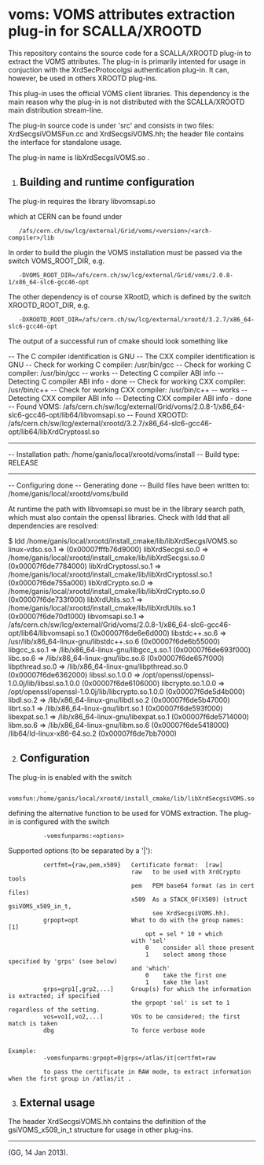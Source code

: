 
  voms: VOMS attributes extraction plug-in for SCALLA/XROOTD
  ==========================================================


  This repository contains the source code for a SCALLA/XROOTD plug-in to extract
  the VOMS attributes. The plug-in is primarily intented for usage in conjuction
  with the XrdSecProtocolgsi authentication plug-in. It can, however, be used in
  others XROOTD plug-ins.

  This plug-in uses the official VOMS client libraries. This dependency is the main
  reason why the plug-in is not distributed with the SCALLA/XROOTD main distribution
  stream-line.

  The plug-in source code is under 'src' and consists in two files: XrdSecgsiVOMSFun.cc
  and XrdSecgsiVOMS.hh; the header file contains the interface for standalone usage.  

  The plug-in name is libXrdSecgsiVOMS.so .

  
  1. Building and runtime configuration
     ----------------------------------
  
  The plug-in requires the library 
                                           libvomsapi.so
                                           
  which at CERN can be found under
  
       /afs/cern.ch/sw/lcg/external/Grid/voms/<version>/<arch-compiler>/lib

  In order to build the plugin the VOMS installation must be passed via the switch
  VOMS_ROOT_DIR, e.g.
  
       -DVOMS_ROOT_DIR=/afs/cern.ch/sw/lcg/external/Grid/voms/2.0.8-1/x86_64-slc6-gcc46-opt

  The other dependency is of course XRootD, which is defined by the switch XROOTD_ROOT_DIR, e.g.
  
       -DXROOTD_ROOT_DIR=/afs/cern.ch/sw/lcg/external/xrootd/3.2.7/x86_64-slc6-gcc46-opt
          
  The output of a successful run of cmake should look something like
  
-- The C compiler identification is GNU
-- The CXX compiler identification is GNU
-- Check for working C compiler: /usr/bin/gcc
-- Check for working C compiler: /usr/bin/gcc -- works
-- Detecting C compiler ABI info
-- Detecting C compiler ABI info - done
-- Check for working CXX compiler: /usr/bin/c++
-- Check for working CXX compiler: /usr/bin/c++ -- works
-- Detecting CXX compiler ABI info
-- Detecting CXX compiler ABI info - done
-- Found VOMS: /afs/cern.ch/sw/lcg/external/Grid/voms/2.0.8-1/x86_64-slc6-gcc46-opt/lib64/libvomsapi.so 
-- Found XROOTD: /afs/cern.ch/sw/lcg/external/xrootd/3.2.7/x86_64-slc6-gcc46-opt/lib64/libXrdCryptossl.so 
-- ----------------------------------------
-- Installation path: /home/ganis/local/xrootd/voms/install
-- Build type:        RELEASE
-- ----------------------------------------
-- Configuring done
-- Generating done
-- Build files have been written to: /home/ganis/local/xrootd/voms/build
    
  
  At runtime the path with libvomsapi.so must be in the library search path, which must
  also contain the openssl libraries.
  Check with ldd that all dependencies are resolved:

  $ ldd /home/ganis/local/xrootd/install_cmake/lib/libXrdSecgsiVOMS.so
        linux-vdso.so.1 =>  (0x00007fffb76d9000)
        libXrdSecgsi.so.0 => /home/ganis/local/xrootd/install_cmake/lib/libXrdSecgsi.so.0 (0x00007f6de7784000)
        libXrdCryptossl.so.1 => /home/ganis/local/xrootd/install_cmake/lib/libXrdCryptossl.so.1 (0x00007f6de755a000)
        libXrdCrypto.so.0 => /home/ganis/local/xrootd/install_cmake/lib/libXrdCrypto.so.0 (0x00007f6de733f000)
        libXrdUtils.so.1 => /home/ganis/local/xrootd/install_cmake/lib/libXrdUtils.so.1 (0x00007f6de70d1000)
        libvomsapi.so.1 => /afs/cern.ch/sw/lcg/external/Grid/voms/2.0.8-1/x86_64-slc6-gcc46-opt/lib64/libvomsapi.so.1 (0x00007f6de6e6d000)
        libstdc++.so.6 => /usr/lib/x86_64-linux-gnu/libstdc++.so.6 (0x00007f6de6b55000)
        libgcc_s.so.1 => /lib/x86_64-linux-gnu/libgcc_s.so.1 (0x00007f6de693f000)
        libc.so.6 => /lib/x86_64-linux-gnu/libc.so.6 (0x00007f6de657f000)
        libpthread.so.0 => /lib/x86_64-linux-gnu/libpthread.so.0 (0x00007f6de6362000)
        libssl.so.1.0.0 => /opt/openssl/openssl-1.0.0j/lib/libssl.so.1.0.0 (0x00007f6de6106000)
        libcrypto.so.1.0.0 => /opt/openssl/openssl-1.0.0j/lib/libcrypto.so.1.0.0 (0x00007f6de5d4b000)
        libdl.so.2 => /lib/x86_64-linux-gnu/libdl.so.2 (0x00007f6de5b47000)
        librt.so.1 => /lib/x86_64-linux-gnu/librt.so.1 (0x00007f6de593f000)
        libexpat.so.1 => /lib/x86_64-linux-gnu/libexpat.so.1 (0x00007f6de5714000)
        libm.so.6 => /lib/x86_64-linux-gnu/libm.so.6 (0x00007f6de5418000)
        /lib64/ld-linux-x86-64.so.2 (0x00007f6de7bb7000)


   2. Configuration
      -------------
      
   The plug-in is enabled with the switch
   
              -vomsfun:/home/ganis/local/xrootd/install_cmake/lib/libXrdSecgsiVOMS.so

   defining the alternative function to be used for VOMS extraction.
   The plug-in is configured with the switch

              -vomsfunparms:<options>

   Supported options (to be separated by a '|'):
   
              certfmt={raw,pem,x509}   Certificate format:  [raw]
                                       raw   to be used with XrdCrypto tools
                                       pem   PEM base64 format (as in cert files)
                                       x509  As a STACK_OF(X509) (struct gsiVOMS_x509_in_t,
                                             see XrdSecgsiVOMS.hh).
              grpopt=opt               What to do with the group names:  [1]
                                           opt = sel * 10 + which
                                       with 'sel'
                                           0    consider all those present
                                           1    select among those specified by 'grps' (see below)
                                       and 'which'
                                           0    take the first one
                                           1    take the last
              grps=grp1[,grp2,...]     Group(s) for which the information is extracted; if specified
                                       the grpopt 'sel' is set to 1 regardless of the setting.
              vos=vo1[,vo2,...]        VOs to be considered; the first match is taken
              dbg                      To force verbose mode


    Example:
              -vomsfunparms:grpopt=0|grps=/atlas/it|certfmt=raw
              
              to pass the certificate in RAW mode, to extract information when the first group in /atlas/it .
 
 
   3. External usage
      --------------

   The header XrdSecgsiVOMS.hh contains the definition of the gsiVOMS_x509_in_t structure for usage
   in other plug-ins.
 
 -------------------------------------------------------------------------------------------------------------
 (GG, 14 Jan 2013). 


  